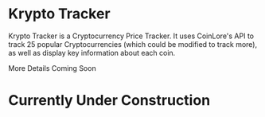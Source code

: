 # Krypto Tracker

Krypto Tracker is a Cryptocurrency Price Tracker. It uses CoinLore's API to track 25 popular Cryptocurrencies (which could be modified to track more), as well as display key information about each coin.

More Details Coming Soon

# Currently Under Construction
